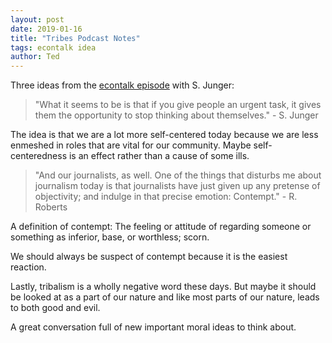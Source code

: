 ```yaml
---
layout: post
date: 2019-01-16
title: "Tribes Podcast Notes"
tags: econtalk idea
author: Ted
---
```

Three ideas from the [econtalk episode](https://www.econtalk.org/sebastian-junger-on-tribe/) with S. Junger:

>"What it seems to be is that if you give people an urgent task, it gives them the opportunity to stop thinking about themselves." - S. Junger

The idea is that we are a lot more self-centered today because we are less enmeshed in roles that are vital for our community.
Maybe self-centeredness is an effect rather than a cause of some ills.  

>"And our journalists, as well. One of the things that disturbs me about journalism today is that journalists have just given up any pretense of objectivity; and indulge in that precise emotion: Contempt." - R. Roberts

A definition of contempt:
The feeling or attitude of regarding someone or something as inferior, base, or worthless; scorn.

We should always be suspect of contempt because it is the easiest reaction.

Lastly, tribalism is a wholly negative word these days. But maybe it should be looked at as a part of our nature and like most parts of our nature, leads to both good and evil.

A great conversation full of new important moral ideas to think about.
